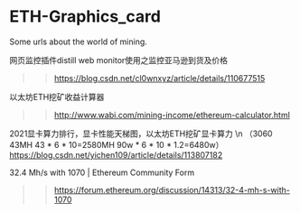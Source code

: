 # ETH-Graphics_card
Some urls about the world of mining.

网页监控插件distill web monitor使用之监控亚马逊到货及价格
>>https://blog.csdn.net/cl0wnxyz/article/details/110677515

以太坊ETH挖矿收益计算器
>>http://www.wabi.com/mining-income/ethereum-calculator.html

2021显卡算力排行，显卡性能天梯图，以太坊ETH挖矿显卡算力               \n
（3060   43MH  43 * 6 * 10=2580MH     90w * 6 * 10 * 1.2=6480w）
https://blog.csdn.net/yichen109/article/details/113807182

32.4 Mh/s with 1070 | Ethereum Community Form
>>https://forum.ethereum.org/discussion/14313/32-4-mh-s-with-1070
